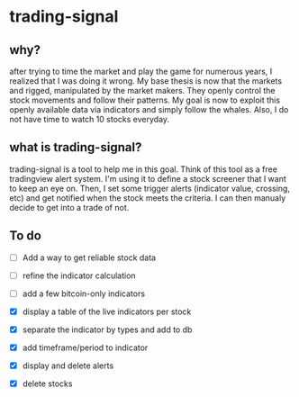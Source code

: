 # trading-signal

## why?

after trying to time the market and play the game for numerous years, I realized that I was doing it wrong.
My base thesis is now that the markets and rigged, manipulated by the market makers. They openly control the stock movements and follow their patterns.
My goal is now to exploit this openly available data via indicators and simply follow the whales.
Also, I do not have time to watch 10 stocks everyday.

## what is trading-signal?

trading-signal is a tool to help me in this goal. Think of this tool as a free tradingview alert system.
I'm using it to define a stock screener that I want to keep an eye on.
Then, I set some trigger alerts (indicator value, crossing, etc) and get notified when the stock meets the criteria.
I can then manualy decide to get into a trade of not.

## To do

- [ ] Add a way to get reliable stock data
- [ ] refine the indicator calculation
- [ ] add a few bitcoin-only indicators
- [x] display a table of the live indicators per stock
- [x] separate the indicator by types and add to db
- [x] add timeframe/period to indicator
- [x] display and delete alerts
- [x] delete stocks

